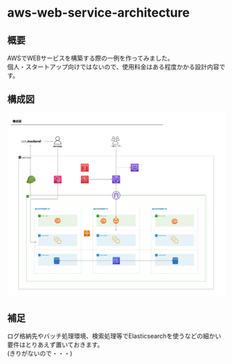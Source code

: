 # aws-web-service-architecture

## 概要

AWSでWEBサービスを構築する際の一例を作ってみました。  
個人・スタートアップ向けではないので、使用料金はある程度かかる設計内容です。

## 構成図

![diagram](./diagram.png)

## 補足

ログ格納先やバッチ処理環境、検索処理等でElasticsearchを使うなどの細かい要件はとりあえず置いておきます。  
(きりがないので・・・)
